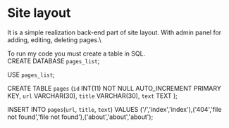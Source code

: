 # Site layout

It is a simple realization back-end part of site layout. With admin panel for adding, editing, deleting pages.\

To run my code you must create a table in SQL.\
CREATE DATABASE `pages_list`;

USE `pages_list`;

CREATE TABLE `pages`
(`id` INT(11) NOT NULL AUTO_INCREMENT PRIMARY KEY,
 `url` VARCHAR(30),
 `title` VARCHAR(30),
 `text` TEXT
);

INSERT INTO `pages`(`url`, `title`, `text`) VALUES ('/','index','index'),('404','file not found','file not found'),('about','about','about');


